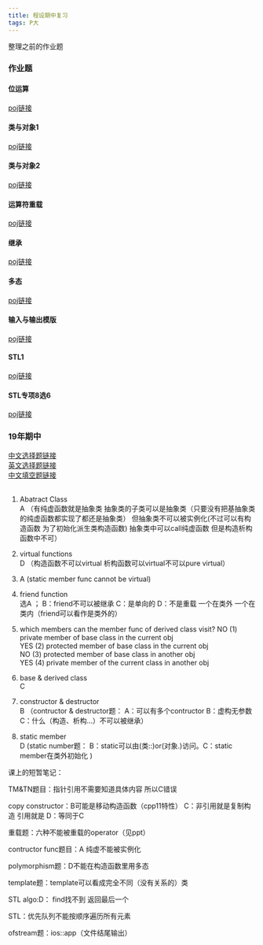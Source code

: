 ```yaml
---
title: 程设期中复习
tags: P大
---
```

整理之前的作业题

<!--more-->
### 作业题  

#### 位运算  
[poj链接](http://cxsjsx.openjudge.cn/hw202101/)  

#### 类与对象1  
[poj链接](http://cxsjsx.openjudge.cn/hw202102/)  

#### 类与对象2  
[poj链接](http://cxsjsx.openjudge.cn/hw202103/)  

#### 运算符重载  
[poj链接](http://cxsjsx.openjudge.cn/hw202104/)  

#### 继承  
[poj链接](http://cxsjsx.openjudge.cn/hw202105/)  

#### 多态  
[poj链接](http://cxsjsx.openjudge.cn/hw202106/)  

#### 输入与输出模版
[poj链接](http://cxsjsx.openjudge.cn/hw202107/)  

#### STL1  
[poj链接](http://cxsjsx.openjudge.cn/hw202108/)

#### STL专项8选6
[poj链接](http://cxsjsx.openjudge.cn/hw202109/)

### 19年期中
[中文选择题链接](http://cxsjsx.openjudge.cn/2019midexamchoice/)  
[英文选择题链接](http://cxsjsx.openjudge.cn/2019midexamchoiceeng/)  
[中文填空题链接](http://cxsjsx.openjudge.cn/2019midexamcloze/)  
<br>
1. Abatract Class   
A （有纯虚函数就是抽象类 抽象类的子类可以是抽象类（只要没有把基抽象类的纯虚函数都实现了都还是抽象类） 但抽象类不可以被实例化(不过可以有构造函数 为了初始化派生类构造函数) 抽象类中可以call纯虚函数 但是构造析构函数中不可）  

2. virtual functions  
D （构造函数不可以virtual 析构函数可以virtual不可以pure virtual）  

3. A (static member func cannot be virtual)  

4. friend function  
选A ； B：friend不可以被继承 C：是单向的 D：不是重载 一个在类外 一个在类内（friend可以看作是类外的）  

5. which members can the member func of derived class visit?
NO  (1) private member of base class in the current obj  
YES (2) protected member of base class in the current obj  
NO  (3) protected member of base class in another obj  
YES (4) private member of the current class in another obj  

6. base & derived class   
C  

7. constructor & destructor  
B  （contructor & destructor题： A：可以有多个contructor B：虚构无参数 C：什么（构造、析构...）不可以被继承）

8. static member  
D  (static number题： B：static可以由(类::)or(对象.)访问。C：static member在类外初始化  )





课上的短暂笔记：  


TM&TN题目：指针引用不需要知道具体内容 所以C错误  

copy constructor：B可能是移动构造函数（cpp11特性） C：非引用就是复制构造 引用就是 D：等同于C

重载题：六种不能被重载的operator（见ppt）  

contructor func题目：A 纯虚不能被实例化 

polymorphism题：D不能在构造函数里用多态  

template题：template可以看成完全不同（没有关系的）类  

STL algo:D： find找不到 返回最后一个

STL：优先队列不能按顺序遍历所有元素  

ofstream题：ios::app（文件结尾输出）

